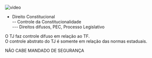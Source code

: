 ![video](https://youtu.be/iuNUlbGO5vU)  

- Direito Constitucional  
-- Controle da Constitucionalidade   
--- Direitos difusos, PEC, Processo Legislativo  

O TJ faz controle difuso em relação ao TF.  
O controle abstrato do TJ é somente em relação das normas estaduais.  

NÃO CABE MANDADO DE SEGURANÇA  
